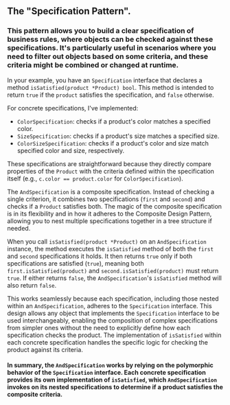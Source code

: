 ## The "Specification Pattern". 
### This pattern allows you to build a clear specification of business rules, where objects can be checked against these specifications. It's particularly useful in scenarios where you need to filter out objects based on some criteria, and these criteria might be combined or changed at runtime.

In your example, you have an `Specification` interface that declares a method `isSatisfied(product *Product) bool`. This method is intended to return `true` if the `product` satisfies the specification, and `false` otherwise.

For concrete specifications, I've implemented:

- `ColorSpecification`: checks if a product's color matches a specified color.
- `SizeSpecification`: checks if a product's size matches a specified size.
- `ColorSizeSpecification`: checks if a product's color and size match specified color and size, respectively.

These specifications are straightforward because they directly compare properties of the `Product` with the criteria defined within the specification itself (e.g., `c.color == product.color` for `ColorSpecification`).

The `AndSpecification` is a composite specification. Instead of checking a single criterion, it combines two specifications (`first` and `second`) and checks if a `Product` satisfies both. The magic of the composite specification is in its flexibility and in how it adheres to the Composite Design Pattern, allowing you to nest multiple specifications together in a tree structure if needed.

When you call `isSatisfied(product *Product)` on an `AndSpecification` instance, the method executes the `isSatisfied` method of both the `first` and `second` specifications it holds. It then returns `true` only if both specifications are satisfied (`true`), meaning both `first.isSatisfied(product)` and `second.isSatisfied(product)` must return `true`. If either returns `false`, the `AndSpecification`'s `isSatisfied` method will also return `false`.

This works seamlessly because each specification, including those nested within an `AndSpecification`, adheres to the `Specification` interface. This design allows any object that implements the `Specification` interface to be used interchangeably, enabling the composition of complex specifications from simpler ones without the need to explicitly define how each specification checks the product. The implementation of `isSatisfied` within each concrete specification handles the specific logic for checking the product against its criteria.

#### In summary, the `AndSpecification` works by relying on the polymorphic behavior of the `Specification` interface. Each concrete specification provides its own implementation of `isSatisfied`, which `AndSpecification` invokes on its nested specifications to determine if a product satisfies the composite criteria.